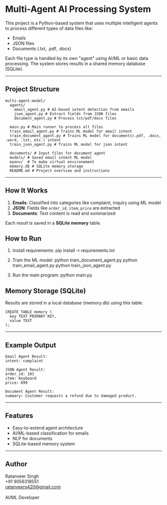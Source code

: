 #  Multi-Agent AI Processing System

This project is a Python-based system that uses multiple intelligent agents to process different types of data files like:

-  Emails
-  JSON files
-  Documents (.txt, .pdf, .docx)

Each file type is handled by its own "agent" using AI/ML or basic data processing. The system stores results in a shared memory database (SQLite).

---

##  Project Structure
    multi-agent-model/
      agents/
        email_agent.py # AI-based intent detection from emails
        json_agent.py # Extract fields from JSON files
        document_agent.py # Process txt/pdf/docx files

      main.py # Main runner to process all files
      train_email_agent.py # Trains ML model for email intent
      train_document_agent.py # Trains ML model for documents(.pdf, .docx, .word, .txt, etc.) intent
      train_json_agent.py # Trains ML model for json intent
      
      documents/ # Input files for document agent
      models/ # Saved email intent ML model
      myenv/  # To make virtual environement 
      memory.db # SQLite memory storage
      README.md # Project overview and instructions


---

##  How It Works

1. **Emails**: Classified into categories like complaint, inquiry using ML model  
2. **JSON**: Fields like `order_id`, `item`, `price` are extracted  
3. **Documents**: Text content is read and summarized  

Each result is saved in a **SQLite memory** table.


##  How to Run

1. Install requirements:
   pip install -r requirements.txt

2. Train the ML model:
   python train_document_agent.py
   python train_email_agent.py
   python train_json_agent.py

3. Run the main program:
   python main.py

 ## Memory Storage (SQLite)
   Results are stored in a local database (memory.db) using this table:

    CREATE TABLE memory (
      key TEXT PRIMARY KEY,
      value TEXT
    );


---

## Example Output
    Email Agent Result:
    intent: complaint
    
    JSON Agent Result:
    order_id: 101
    item: Keyboard
    price: 899
    
    Document Agent Result:
    summary: Customer requests a refund due to damaged product.


---

## Features
  - Easy-to-extend agent architecture
  - AI/ML-based classification for emails
  - NLP for documents
  - SQLite-based memory system

---

## Author
  Ratanveer Singh    <br>+91 9056318551 <br>     ratanveers420@gmail.com <br><br>
  AI/ML Developer
